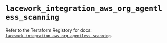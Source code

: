 # `lacework_integration_aws_org_agentless_scanning`

Refer to the Terraform Registory for docs: [`lacework_integration_aws_org_agentless_scanning`](https://registry.terraform.io/providers/lacework/lacework/1.15.0/docs/resources/integration_aws_org_agentless_scanning).

